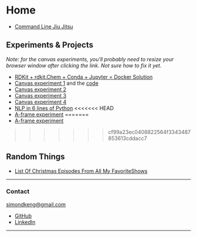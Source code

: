 # Home

- [Command Line Jiu Jitsu](cljj.md)

## Experiments & Projects

_Note: for the canvas experiments, you'll probably need to resize your browser window after clicking the link. Not sure how to fix it yet._

- [RDKit + rdkit.Chem + Conda + Jupyter = Docker Solution](https://github.com/simonkeng/rdkit-jupyter-docker)
- [Canvas experiment 1](ameebo.html) and the [code](show_canvas_code.md)
- [Canvas experiment 2](canvas_stuff/exp.html)
- [Canvas experiment 3](canvas_stuff/expthree.html)
- [Canvas experiment 4](canvas_stuff/exptwo.html)
- [NLP in 6 lines of Python](word2vec-in-6-lines.html)
<<<<<<< HEAD
- [A-frame experiment](aframe-app.html)
=======
- [A-frame experiment](framed.html)
>>>>>>> cf99a23ec0408822564f3343487853613cddacc7


## Random Things

- [List Of Christmas Episodes From All My FavoriteShows](ChristmasEpisodeMarathon.md)

----------

### Contact

<simondkeng@gmail.com>

- [GitHub](https://github.com/simonkeng)
- [LinkedIn](https://www.linkedin.com/in/simonkeng/)

----------

